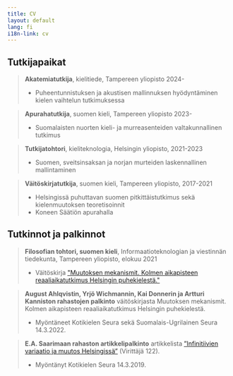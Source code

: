 ```yaml
---
title: CV
layout: default
lang: fi
i18n-link: cv
---
```


## Tutkijapaikat
> **Akatemiatutkija**, kielitiede, Tampereen yliopisto 2024-
> * Puheentunnistuksen ja akustisen mallinnuksen hyödyntäminen kielen vaihtelun tutkimuksessa

> **Apurahatutkija**, suomen kieli, Tampereen yliopisto 2023-
> * Suomalaisten nuorten kieli- ja murreasenteiden valtakunnallinen tutkimus

> **Tutkijatohtori**, kieliteknologia, Helsingin yliopisto, 2021-2023
> * Suomen, sveitsinsaksan ja norjan murteiden laskennallinen mallintaminen

> **Väitöskirjatutkija**, suomen kieli, Tampereen yliopisto, 2017-2021  
> * Helsingissä puhuttavan suomen pitkittäistutkimus sekä kielenmuutoksen teoretisoinnit
> * Koneen Säätiön apurahalla

## Tutkinnot ja palkinnot

> **Filosofian tohtori, suomen kieli**, Informaatioteknologian ja viestinnän tiedekunta, Tampereen yliopisto, elokuu 2021  
> * Väitöskirja ["Muutoksen mekanismit. Kolmen aikapisteen reaaliaikatutkimus Helsingin puhekielestä."](http://urn.fi/URN:ISBN:978-952-03-1990-8)

> **August Ahlqvistin, Yrjö Wichmannin, Kai Donnerin ja Artturi Kanniston rahastojen palkinto** väitöskirjasta Muutoksen mekanismit. Kolmen aikapisteen reaaliaikatutkimus Helsingin puhekielestä. 
> * Myöntäneet Kotikielen Seura sekä Suomalais-Ugrilainen Seura 14.3.2022.

> **E.A. Saarimaan rahaston artikkelipalkinto** artikkelista [”Infinitiivien variaatio ja muutos Helsingissä”](https://doi.org/10.23982/vir.65310) (Virittäjä 122). 
> * Myöntänyt Kotikielen Seura 14.3.2019.
